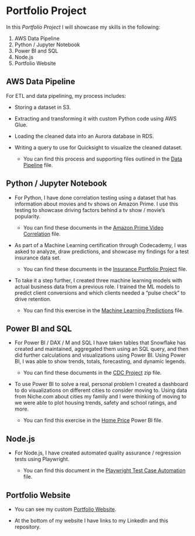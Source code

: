 # Portfolio Project
In this *Portfolio Project* I will showcase my skills in the following:

1. AWS Data Pipeline
2.	Python / Jupyter Notebook
3.	Power BI and SQL
4.	Node.js
5.	Portfolio Website

## AWS Data Pipeline
For ETL and data pipelining, my process includes:
- Storing a dataset in S3.
- Extracting and transforming it with custom Python code using AWS Glue.
- Loading the cleaned data into an Aurora database in RDS.
- Writing a query to use for Quicksight to visualize the cleaned dataset.

   * You can find this process and supporting files outlined in the [Data Pipeline](https://github.com/christianhansonn/PortfolioDataPipeline/tree/main) file.

## <a id="Python">Python / Jupyter Notebook</a>
* For Python, I have done correlation testing using a dataset that has information about movies and tv shows on Amazon Prime. I use this testing to showcase driving factors behind a tv show / movie’s popularity. 

    * You can find these documents in the [Amazon Prime Video Correlation](https://github.com/christianhansonn/PortfolioProject/blob/main/Amazon%20Prime%20Video%20Correlation.ipynb) file.

* As part of a Machine Learning certification through Codecademy, I was asked to analyze, draw predictions, and showcase my findings for a test insurance data set.

   * You can find these documents in the [Insurance Portfolio Project](https://github.com/christianhansonn/PortfolioProject/blob/main/insurance_portfolio_project.ipynb) file.

* To take it a step further, I created three machine learning models with actual business data from a previous role. I trained the ML models to predict client conversions and which clients needed a “pulse check” to drive retention. 

    * You can find this exercise in the [Machine Learning Predictions](https://github.com/christianhansonn/PortfolioProject/blob/main/Machine%20Learning%20Predictions.ipynb) file.

## <a id="Power-BI">Power BI and SQL</a>
* For Power BI / DAX / M and SQL I have taken tables that Snowflake has created and maintained, aggregated them using an SQL query, and then did further calculations and visualizations using Power BI. Using Power BI, I was able to show trends, totals, forecasting, and dynamic legends.

    * You can find these documents in the [CDC Project](https://github.com/christianhansonn/PortfolioProject/blob/main/CDC%20Project.zip) zip file.

* To use Power BI to solve a real, personal problem I created a dashboard to do visualizations on different cities to consider moving to. Using data from Niche.com about cities my family and I were thinking of moving to we were able to plot housing trends, safety and school ratings, and more.

    * You can find this exercise in the [Home Price](https://github.com/christianhansonn/PortfolioProject/blob/main/Home_Price.pbix) Power BI file.

## <a id="JS">Node.js</a>

* For Node.js, I have created automated quality assurance / regression tests using Playwright.
   
   * You can find this document in the [Playwright Test Case Automation](https://github.com/christianhansonn/PortfolioProject/blob/main/playwrightTestLoop.spec.js) file.

## <a id="HTML">Portfolio Website</a>

* You can see my custom [Portfolio Website](https://christianhansonn.github.io/PortfolioWebsite/). 

* At the bottom of my website I have links to my LinkedIn and this repository.
